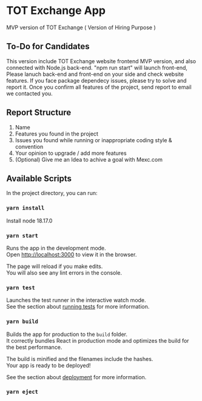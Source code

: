 # TOT Exchange App
MVP version of TOT Exchange ( Version of Hiring Purpose )


## To-Do for Candidates

This version include TOT Exchange website frontend MVP version, and also connected with Node.js back-end. 
"npm run start" will launch front-end, Please lanuch back-end and front-end on your side and check website features. 
If you face package dependecy issues, please try to solve and report it. 
Once you confirm all features of the project, send report to email we contacted you.

## Report Structure

1. Name
2. Features you found in the project
3. Issues you found while running or inappropriate coding style & convention 
4. Your opinion to upgrade / add more features
5. (Optional) Give me an Idea to achive a goal with Mexc.com


## Available Scripts

In the project directory, you can run:

### `yarn install`

Install node 18.17.0

### `yarn start`

Runs the app in the development mode.\
Open [http://localhost:3000](http://localhost:3000) to view it in the browser.

The page will reload if you make edits.\
You will also see any lint errors in the console.

### `yarn test`

Launches the test runner in the interactive watch mode.\
See the section about [running tests](https://facebook.github.io/create-react-app/docs/running-tests) for more information.

### `yarn build`

Builds the app for production to the `build` folder.\
It correctly bundles React in production mode and optimizes the build for the best performance.

The build is minified and the filenames include the hashes.\
Your app is ready to be deployed!

See the section about [deployment](https://facebook.github.io/create-react-app/docs/deployment) for more information.

### `yarn eject`
